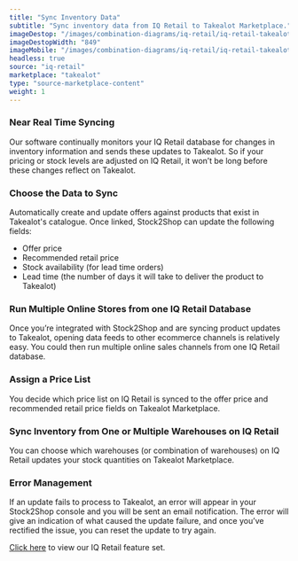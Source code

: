 ```yaml
---
title: "Sync Inventory Data"
subtitle: "Sync inventory data from IQ Retail to Takealot Marketplace."
imageDestop: "/images/combination-diagrams/iq-retail/iq-retail-takealot-inventory.svg"
imageDestopWidth: "849"
imageMobile: "/images/combination-diagrams/iq-retail/iq-retail-takealot-inventory.svg"
headless: true
source: "iq-retail"
marketplace: "takealot"
type: "source-marketplace-content"
weight: 1
---
```


### Near Real Time Syncing
Our software continually monitors your IQ Retail database for changes in inventory information and sends these updates to Takealot. So if your pricing or stock levels are adjusted on IQ Retail, it won’t be long before these changes reflect on Takealot.

### Choose the Data to Sync
Automatically create and update offers against products that exist in Takealot's catalogue. Once linked, Stock2Shop can update the following fields:
- Offer price
- Recommended retail price
- Stock availability (for lead time orders)
- Lead time (the number of days it will take to deliver the product to Takealot)

### Run Multiple Online Stores from one IQ Retail Database
Once you’re integrated with Stock2Shop and are syncing product updates to Takealot, opening data feeds to other ecommerce channels is relatively easy. You could then run multiple online sales channels from one IQ Retail database.

### Assign a Price List
You decide which price list on IQ Retail is synced to the offer price and recommended retail price fields on Takealot Marketplace.

### Sync Inventory from One or Multiple Warehouses on IQ Retail
You can choose which warehouses (or combination of warehouses) on IQ Retail updates your stock quantities on Takealot Marketplace.

### Error Management
If an update fails to process to Takealot, an error will appear in your Stock2Shop console and you will be sent an email notification. The error will give an indication of what caused the update failure, and once you’ve rectified the issue, you can reset the update to try again.


[Click here](/help/features/iq-retail/ "IQ Retail Features") to view our IQ Retail feature set.